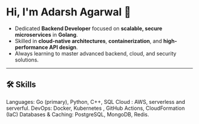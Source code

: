 # Hi, I'm Adarsh Agarwal 👋

* Dedicated **Backend Developer** focused on **scalable, secure microservices** in **Golang**.
* Skilled in **cloud-native architectures**, **containerization**, and **high-performance API design**.
* Always learning to master advanced backend, cloud, and security solutions.

---

## 🛠️ Skills

Languages: Go (primary), Python, C++, SQL
Cloud : AWS, serverless and serverful.
DevOps: Docker, Kubernetes , GitHub Actions, CloudFormation (IaC)
Databases & Caching: PostgreSQL, MongoDB, Redis.
